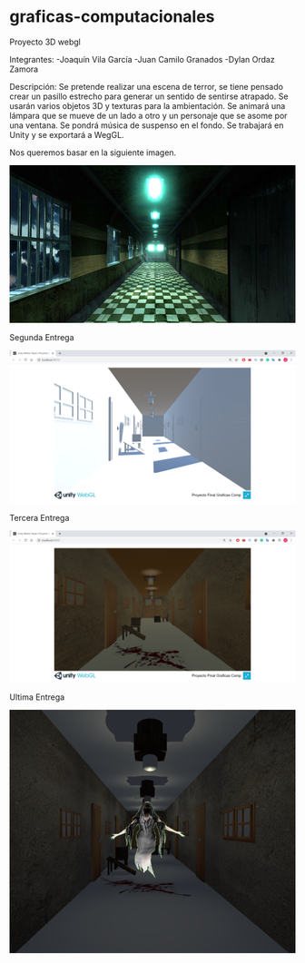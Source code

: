 # graficas-computacionales
Proyecto 3D webgl

Integrantes:
  -Joaquín Vila García
  -Juan Camilo Granados
  -Dylan Ordaz Zamora

Descripción:
Se pretende realizar una escena de terror, se tiene pensado crear un pasillo estrecho para generar un sentido de sentirse atrapado. Se usarán varios objetos 3D y texturas para la ambientación. Se animará una lámpara que se mueve de un lado a otro y un personaje que se asome por una ventana. Se pondrá música de suspenso en el fondo.
Se trabajará en Unity y se exportará a WegGL.

Nos queremos basar en la siguiente imagen.

![alt text](https://github.com/JoaquinVila13/graficas-computacionales/blob/4158f1a7db4e79fb7b43ac4895287981a6039cf5/imagenes/WhatsApp%20Image%202021-07-19%20at%2019.11.25.jpeg)

Segunda Entrega

![alt text](https://github.com/JoaquinVila13/graficas-computacionales/blob/main/segunda%20entrega/captura.png)


Tercera Entrega

![alt text](https://github.com/JoaquinVila13/graficas-computacionales/blob/main/entrega3/Captura.png)


Ultima Entrega

![alt text](https://github.com/JoaquinVila13/graficas-computacionales/blob/main/entregaFinal/Captura.png)
